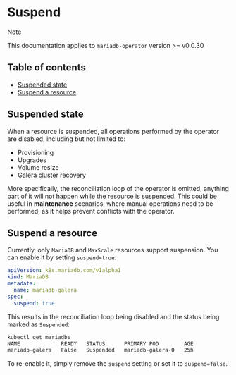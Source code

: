 # Suspend

> [!NOTE]  
> This documentation applies to `mariadb-operator` version >= v0.0.30

## Table of contents
<!-- toc -->
- [Suspended state](#suspended-state)
- [Suspend a resource](#suspend-a-resource)
<!-- /toc -->

## Suspended state

When a resource is suspended, all operations performed by the operator are disabled, including but not limited to:
- Provisioning
- Upgrades
- Volume resize
- Galera cluster recovery

More specifically, the reconciliation loop of the operator is omitted, anything part of it will not happen while the resource is suspended. This could be useful in __maintenance__ scenarios, where manual operations need to be performed, as it helps prevent conflicts with the operator.

## Suspend a resource

Currently, only `MariaDB` and `MaxScale` resources support suspension. You can enable it by setting `suspend=true`:

```yaml
apiVersion: k8s.mariadb.com/v1alpha1
kind: MariaDB
metadata:
  name: mariadb-galera
spec:
  suspend: true
```

This results in the reconciliation loop being disabled and the status being marked as `Suspended`:

```bash
kubectl get mariadbs
NAME             READY   STATUS      PRIMARY POD        AGE
mariadb-galera   False   Suspended   mariadb-galera-0   25h
```

To re-enable it, simply remove the `suspend` setting or set it to `suspend=false`.